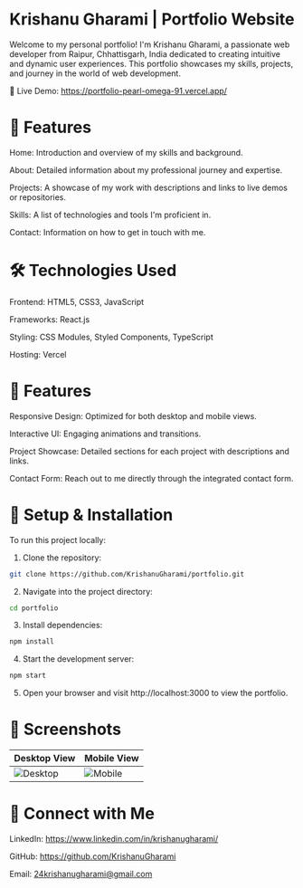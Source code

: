 # Krishanu Gharami | Portfolio Website
Welcome to my personal portfolio! I'm Krishanu Gharami, a passionate web developer from Raipur, Chhattisgarh, India dedicated to creating intuitive and dynamic user experiences. This portfolio showcases my skills, projects, and journey in the world of web development.

🔗 Live Demo: https://portfolio-pearl-omega-91.vercel.app/

# 🚀 Features
Home: Introduction and overview of my skills and background.

About: Detailed information about my professional journey and expertise.

Projects: A showcase of my work with descriptions and links to live demos or repositories.

Skills: A list of technologies and tools I'm proficient in.

Contact: Information on how to get in touch with me.

# 🛠 Technologies Used
Frontend: HTML5, CSS3, JavaScript

Frameworks: React.js

Styling: CSS Modules, Styled Components, TypeScript

Hosting: Vercel

# 📂 Features
Responsive Design: Optimized for both desktop and mobile views.

Interactive UI: Engaging animations and transitions.

Project Showcase: Detailed sections for each project with descriptions and links.

Contact Form: Reach out to me directly through the integrated contact form.

# 🧪 Setup & Installation
To run this project locally:
1. Clone the repository:
```bash
git clone https://github.com/KrishanuGharami/portfolio.git
```
2. Navigate into the project directory:
```bash
cd portfolio
```
3. Install dependencies:
```bash
npm install
```
4. Start the development server:
```bash
npm start
```
5. Open your browser and visit http://localhost:3000 to view the portfolio.

# 📸 Screenshots

| Desktop View                                 | Mobile View                                |
| -------------------------------------------- | ------------------------------------------ |
| ![Desktop]() | ![Mobile]() |

# 💬 Connect with Me
LinkedIn: https://www.linkedin.com/in/krishanugharami/

GitHub: https://github.com/KrishanuGharami

Email: 24krishanugharami@gmail.com
